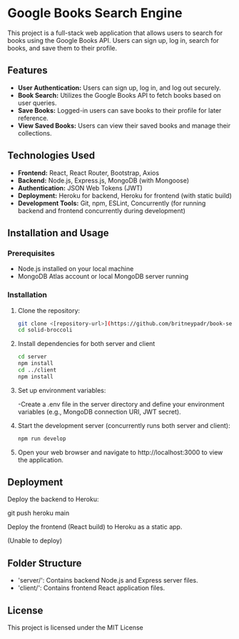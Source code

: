 # Google Books Search Engine

This project is a full-stack web application that allows users to search for books using the Google Books API. Users can sign up, log in, search for books, and save them to their profile.

## Features

- **User Authentication:** Users can sign up, log in, and log out securely.
- **Book Search:** Utilizes the Google Books API to fetch books based on user queries.
- **Save Books:** Logged-in users can save books to their profile for later reference.
- **View Saved Books:** Users can view their saved books and manage their collections.

## Technologies Used

- **Frontend:** React, React Router, Bootstrap, Axios
- **Backend:** Node.js, Express.js, MongoDB (with Mongoose)
- **Authentication:** JSON Web Tokens (JWT)
- **Deployment:** Heroku for backend, Heroku for frontend (with static build)
- **Development Tools:** Git, npm, ESLint, Concurrently (for running backend and frontend concurrently during development)

## Installation and Usage

### Prerequisites

- Node.js installed on your local machine
- MongoDB Atlas account or local MongoDB server running

### Installation

1. Clone the repository:

   ```bash
   git clone <[repository-url>](https://github.com/britneypadr/book-search-engine.git)
   cd solid-broccoli 
   
2. Install dependencies for both server and client

   ```bash
   cd server
   npm install
   cd ../client
   npm install

3. Set up environment variables:

   -Create a .env file in the server directory and define your environment variables (e.g., MongoDB connection URI, JWT secret).

4. Start the development server (concurrently runs both server and client):

   ```bash
   npm run develop

5. Open your web browser and navigate to http://localhost:3000 to view the application.

## Deployment

Deploy the backend to Heroku:

git push heroku main

Deploy the frontend (React build) to Heroku as a static app.

(Unable to deploy)

## Folder Structure 

- 'server/': Contains backend Node.js and Express server files.
- 'client/': Contains frontend React application files.

## License

This project is licensed under the MIT License

